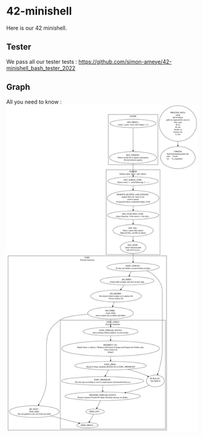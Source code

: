 # 42-minishell

Here is our 42 minishell.

## Tester
We pass all our tester tests :
https://github.com/simon-ameye/42-minishell_bash_tester_2022

## Graph
All you need to know :
<img src="graph.svg">
